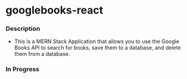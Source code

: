 # googlebooks-react

### Description
- This is a MERN Stack Application that allows you to use the Google Books API to search for books, save them to a database, and delete them from a database. 

### In Progress